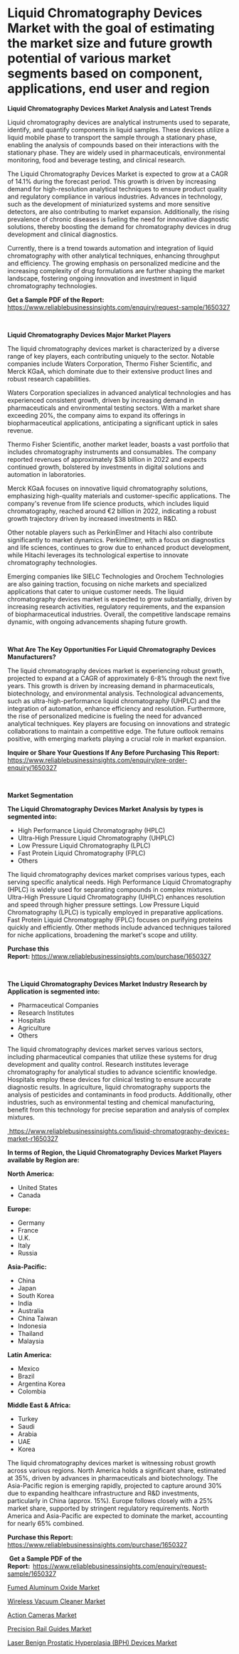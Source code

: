 <p><h1>Liquid Chromatography Devices Market with the goal of estimating the market size and future growth potential of various market segments based on component, applications, end user and region</h1></p><p><strong>Liquid Chromatography Devices Market Analysis and Latest Trends</strong></p>
<p><p>Liquid chromatography devices are analytical instruments used to separate, identify, and quantify components in liquid samples. These devices utilize a liquid mobile phase to transport the sample through a stationary phase, enabling the analysis of compounds based on their interactions with the stationary phase. They are widely used in pharmaceuticals, environmental monitoring, food and beverage testing, and clinical research.</p><p>The Liquid Chromatography Devices Market is expected to grow at a CAGR of 14.1% during the forecast period. This growth is driven by increasing demand for high-resolution analytical techniques to ensure product quality and regulatory compliance in various industries. Advances in technology, such as the development of miniaturized systems and more sensitive detectors, are also contributing to market expansion. Additionally, the rising prevalence of chronic diseases is fueling the need for innovative diagnostic solutions, thereby boosting the demand for chromatography devices in drug development and clinical diagnostics.</p><p>Currently, there is a trend towards automation and integration of liquid chromatography with other analytical techniques, enhancing throughput and efficiency. The growing emphasis on personalized medicine and the increasing complexity of drug formulations are further shaping the market landscape, fostering ongoing innovation and investment in liquid chromatography technologies.</p></p>
<p><strong>Get a Sample PDF of the Report:&nbsp;</strong> <a href="https://www.reliablebusinessinsights.com/enquiry/request-sample/1650327?utm_campaign=102&utm_medium=2&utm_source=Github&utm_content=ia&utm_term=26092024&utm_id=liquid-chromatography-devices">https://www.reliablebusinessinsights.com/enquiry/request-sample/1650327</a></p>
<p>&nbsp;</p>
<p><strong>Liquid Chromatography Devices Major Market Players</strong></p>
<p><p>The liquid chromatography devices market is characterized by a diverse range of key players, each contributing uniquely to the sector. Notable companies include Waters Corporation, Thermo Fisher Scientific, and Merck KGaA, which dominate due to their extensive product lines and robust research capabilities.</p><p>Waters Corporation specializes in advanced analytical technologies and has experienced consistent growth, driven by increasing demand in pharmaceuticals and environmental testing sectors. With a market share exceeding 20%, the company aims to expand its offerings in biopharmaceutical applications, anticipating a significant uptick in sales revenue.</p><p>Thermo Fisher Scientific, another market leader, boasts a vast portfolio that includes chromatography instruments and consumables. The company reported revenues of approximately $38 billion in 2022 and expects continued growth, bolstered by investments in digital solutions and automation in laboratories.</p><p>Merck KGaA focuses on innovative liquid chromatography solutions, emphasizing high-quality materials and customer-specific applications. The company's revenue from life science products, which includes liquid chromatography, reached around €2 billion in 2022, indicating a robust growth trajectory driven by increased investments in R&D.</p><p>Other notable players such as PerkinElmer and Hitachi also contribute significantly to market dynamics. PerkinElmer, with a focus on diagnostics and life sciences, continues to grow due to enhanced product development, while Hitachi leverages its technological expertise to innovate chromatography technologies.</p><p>Emerging companies like SIELC Technologies and Orochem Technologies are also gaining traction, focusing on niche markets and specialized applications that cater to unique customer needs. The liquid chromatography devices market is expected to grow substantially, driven by increasing research activities, regulatory requirements, and the expansion of biopharmaceutical industries. Overall, the competitive landscape remains dynamic, with ongoing advancements shaping future growth.</p></p>
<p>&nbsp;</p>
<p><strong>What Are The Key Opportunities For Liquid Chromatography Devices Manufacturers?</strong></p>
<p><p>The liquid chromatography devices market is experiencing robust growth, projected to expand at a CAGR of approximately 6-8% through the next five years. This growth is driven by increasing demand in pharmaceuticals, biotechnology, and environmental analysis. Technological advancements, such as ultra-high-performance liquid chromatography (UHPLC) and the integration of automation, enhance efficiency and resolution. Furthermore, the rise of personalized medicine is fueling the need for advanced analytical techniques. Key players are focusing on innovations and strategic collaborations to maintain a competitive edge. The future outlook remains positive, with emerging markets playing a crucial role in market expansion.</p></p>
<p><strong>Inquire or Share Your Questions If Any Before Purchasing This Report:</strong> <a href="https://www.reliablebusinessinsights.com/enquiry/pre-order-enquiry/1650327?utm_campaign=102&utm_medium=2&utm_source=Github&utm_content=ia&utm_term=26092024&utm_id=liquid-chromatography-devices">https://www.reliablebusinessinsights.com/enquiry/pre-order-enquiry/1650327</a></p>
<p>&nbsp;</p>
<p><strong>Market Segmentation</strong></p>
<p><strong>The Liquid Chromatography Devices Market Analysis by types is segmented into:</strong></p>
<p><ul><li>High Performance Liquid Chromatography (HPLC)</li><li>Ultra-High Pressure Liquid Chromatography (UHPLC)</li><li>Low Pressure Liquid Chromatography (LPLC)</li><li>Fast Protein Liquid Chromatography (FPLC)</li><li>Others</li></ul></p>
<p><p>The liquid chromatography devices market comprises various types, each serving specific analytical needs. High Performance Liquid Chromatography (HPLC) is widely used for separating compounds in complex mixtures. Ultra-High Pressure Liquid Chromatography (UHPLC) enhances resolution and speed through higher pressure settings. Low Pressure Liquid Chromatography (LPLC) is typically employed in preparative applications. Fast Protein Liquid Chromatography (FPLC) focuses on purifying proteins quickly and efficiently. Other methods include advanced techniques tailored for niche applications, broadening the market's scope and utility.</p></p>
<p><strong>Purchase this Report:&nbsp;</strong><a href="https://www.reliablebusinessinsights.com/purchase/1650327?utm_campaign=102&utm_medium=2&utm_source=Github&utm_content=ia&utm_term=26092024&utm_id=liquid-chromatography-devices">https://www.reliablebusinessinsights.com/purchase/1650327</a></p>
<p>&nbsp;</p>
<p><strong>The Liquid Chromatography Devices Market Industry Research by Application is segmented into:</strong></p>
<p><ul><li>Pharmaceutical Companies</li><li>Research Institutes</li><li>Hospitals</li><li>Agriculture</li><li>Others</li></ul></p>
<p><p>The liquid chromatography devices market serves various sectors, including pharmaceutical companies that utilize these systems for drug development and quality control. Research institutes leverage chromatography for analytical studies to advance scientific knowledge. Hospitals employ these devices for clinical testing to ensure accurate diagnostic results. In agriculture, liquid chromatography supports the analysis of pesticides and contaminants in food products. Additionally, other industries, such as environmental testing and chemical manufacturing, benefit from this technology for precise separation and analysis of complex mixtures.</p></p>
<p><a href="https://www.reliablebusinessinsights.com/liquid-chromatography-devices-market-r1650327?utm_campaign=102&utm_medium=2&utm_source=Github&utm_content=ia&utm_term=26092024&utm_id=liquid-chromatography-devices">&nbsp;https://www.reliablebusinessinsights.com/liquid-chromatography-devices-market-r1650327</a></p>
<p><strong>In terms of Region, the Liquid Chromatography Devices Market Players available by Region are:</strong></p>
<p>
    <p> <strong> North America: </strong>
        <ul>
            <li>United States</li>
            <li>Canada</li>
        </ul>
        </p> 
    <p> <strong> Europe: </strong>
        <ul>
            <li>Germany</li>
            <li>France</li>
            <li>U.K.</li>
            <li>Italy</li>
            <li>Russia</li>
        </ul>
        </p> 
    <p> <strong> Asia-Pacific: </strong>
        <ul>
            <li>China</li>
            <li>Japan</li>
            <li>South Korea</li>
            <li>India</li>
            <li>Australia</li>
            <li>China Taiwan</li>
            <li>Indonesia</li>
            <li>Thailand</li>
            <li>Malaysia</li>
        </ul>
        </p> 
    <p> <strong> Latin America: </strong>
        <ul>
            <li>Mexico</li>
            <li>Brazil</li>
            <li>Argentina Korea</li>
            <li>Colombia</li>
        </ul>
        </p> 
    <p> <strong> Middle East & Africa: </strong>
        <ul>
            <li>Turkey</li>
            <li>Saudi</li>
            <li>Arabia</li>
            <li>UAE</li>
            <li>Korea</li>
        </ul>
    </p>
    </p>
<p><p>The liquid chromatography devices market is witnessing robust growth across various regions. North America holds a significant share, estimated at 35%, driven by advances in pharmaceuticals and biotechnology. The Asia-Pacific region is emerging rapidly, projected to capture around 30% due to expanding healthcare infrastructure and R&D investments, particularly in China (approx. 15%). Europe follows closely with a 25% market share, supported by stringent regulatory requirements. North America and Asia-Pacific are expected to dominate the market, accounting for nearly 65% combined.</p></p>
<p><strong>Purchase this Report: </strong><a href="https://www.reliablebusinessinsights.com/purchase/1650327?utm_campaign=102&utm_medium=2&utm_source=Github&utm_content=ia&utm_term=26092024&utm_id=liquid-chromatography-devices">https://www.reliablebusinessinsights.com/purchase/1650327</a></p>
<p>&nbsp;<strong>Get a Sample PDF of the Report:&nbsp;&nbsp;</strong><a href="https://www.reliablebusinessinsights.com/enquiry/request-sample/1650327?utm_campaign=102&utm_medium=2&utm_source=Github&utm_content=ia&utm_term=26092024&utm_id=liquid-chromatography-devices">https://www.reliablebusinessinsights.com/enquiry/request-sample/1650327</a></p>
<p><strong></strong></p>
<p><p><a href="https://www.linkedin.com/pulse/fumed-aluminum-oxide-market-essentials-key-players-demand-yjspe?trackingId=GrQPFyczR6ah3X4FmapT1A%3D%3D&utm_campaign=102&utm_medium=2&utm_source=Github&utm_content=ia&utm_term=26092024&utm_id=liquid-chromatography-devices">Fumed Aluminum Oxide Market</a></p><p><a href="https://issuu.com/reportprime-2/docs/wireless-vacuum-cleaner-market-size_6c982ab3b3b159?utm_campaign=102&utm_medium=2&utm_source=Github&utm_content=ia&utm_term=26092024&utm_id=liquid-chromatography-devices">Wireless Vacuum Cleaner Market</a></p><p><a href="https://issuu.com/reportprime-2/docs/action-cameras-market-size-2030.ppt_4e06da5db97adb?utm_campaign=102&utm_medium=2&utm_source=Github&utm_content=ia&utm_term=26092024&utm_id=liquid-chromatography-devices">Action Cameras Market</a></p><p><a href="https://www.linkedin.com/pulse/market-trends-global-precision-rail-guides-forecast-analysis-gmwlf?trackingId=0pn2fysqT7ujPYfktDdxAw%3D%3D&utm_campaign=102&utm_medium=2&utm_source=Github&utm_content=ia&utm_term=26092024&utm_id=liquid-chromatography-devices">Precision Rail Guides Market</a></p><p><a href="https://github.com/sumonsky0m/Market-Research-Report-List-1/blob/main/laser-benign-prostatic-hyperplasia-bph-devices-market.md?utm_campaign=102&utm_medium=2&utm_source=Github&utm_content=ia&utm_term=26092024&utm_id=liquid-chromatography-devices">Laser Benign Prostatic Hyperplasia (BPH) Devices Market</a></p></p>
